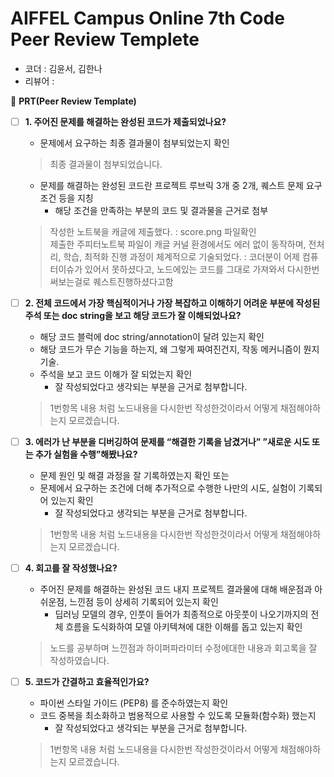 # AIFFEL Campus Online 7th Code Peer Review Templete

- 코더 : 김윤서, 김한나
- 리뷰어 : 



🔑 **PRT(Peer Review Template)**

- [ ]  **1. 주어진 문제를 해결하는 완성된 코드가 제출되었나요?**
    - 문제에서 요구하는 최종 결과물이 첨부되었는지 확인
    > 최종 결과물이 첨부되었습니다. 
    - 문제를 해결하는 완성된 코드란 프로젝트 루브릭 3개 중 2개, 
    퀘스트 문제 요구조건 등을 지칭
        - 해당 조건을 만족하는 부분의 코드 및 결과물을 근거로 첨부
    > 작성한 노트북을 캐글에 제출했다. : score.png 파일확인  
    > 제출한 주피터노트북 파일이 캐글 커널 환경에서도 에러 없이 동작하며, 전처리, 학습, 최적화 진행 과정이 체계적으로 기술되었다. : 코더분이 어제 컴퓨터이슈가 있어서 못하셨다고, 노드에있는 코드를 그대로 가져와서 다시한번 써보는걸로 퀘스트진행하셨다고함
    
- [ ]  **2. 전체 코드에서 가장 핵심적이거나 가장 복잡하고 이해하기 어려운 부분에 작성된 
주석 또는 doc string을 보고 해당 코드가 잘 이해되었나요?**
    - 해당 코드 블럭에 doc string/annotation이 달려 있는지 확인
    - 해당 코드가 무슨 기능을 하는지, 왜 그렇게 짜여진건지, 작동 메커니즘이 뭔지 기술.
    - 주석을 보고 코드 이해가 잘 되었는지 확인
        - 잘 작성되었다고 생각되는 부분을 근거로 첨부합니다.
    > 1번항목 내용 처럼 노드내용을 다시한번 작성한것이라서 어떻게 채점해야하는지 모르겠습니다.  

- [ ]  **3. 에러가 난 부분을 디버깅하여 문제를 “해결한 기록을 남겼거나” 
”새로운 시도 또는 추가 실험을 수행”해봤나요?**
    - 문제 원인 및 해결 과정을 잘 기록하였는지 확인 또는
    - 문제에서 요구하는 조건에 더해 추가적으로 수행한 나만의 시도, 
    실험이 기록되어 있는지 확인
        - 잘 작성되었다고 생각되는 부분을 근거로 첨부합니다.
    > 1번항목 내용 처럼 노드내용을 다시한번 작성한것이라서 어떻게 채점해야하는지 모르겠습니다.  
        
- [ ]  **4. 회고를 잘 작성했나요?**
    - 주어진 문제를 해결하는 완성된 코드 내지 프로젝트 결과물에 대해
    배운점과 아쉬운점, 느낀점 등이 상세히 기록되어 있는지 확인
        - 딥러닝 모델의 경우,
        인풋이 들어가 최종적으로 아웃풋이 나오기까지의 전체 흐름을 도식화하여 
        모델 아키텍쳐에 대한 이해를 돕고 있는지 확인
    > 노드를 공부하며 느낀점과 하이퍼파라미터 수정에대한 내용과 회고록을 잘 작성하였습니다.

- [ ]  **5. 코드가 간결하고 효율적인가요?**
    - 파이썬 스타일 가이드 (PEP8) 를 준수하였는지 확인
    - 코드 중복을 최소화하고 범용적으로 사용할 수 있도록 모듈화(함수화) 했는지
        - 잘 작성되었다고 생각되는 부분을 근거로 첨부합니다.
    > 1번항목 내용 처럼 노드내용을 다시한번 작성한것이라서 어떻게 채점해야하는지 모르겠습니다.  
